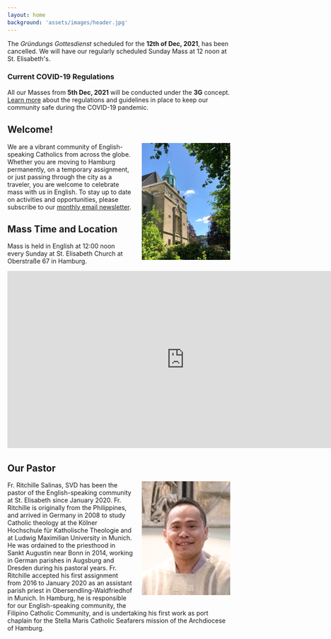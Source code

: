 ```yaml
---
layout: home
background: 'assets/images/header.jpg'
---
```


<div class="alert alert-info" role="alert">
  <p>The <i>Gründungs Gottesdienst</i> scheduled for the <b>12th of Dec, 2021</b>, has been cancelled. We will have our regularly scheduled Sunday Mass at 12 noon at St. Elisabeth's.</p>
</div>

<div class="alert alert-warning mb-5">
  <h3>Current COVID-19 Regulations</h3>
  <p>All our Masses from <b>5th Dec, 2021</b> will be conducted under the <b>3G</b> concept. <a href="/covid">Learn more</a> about the regulations and guidelines in place to keep our community safe during the COVID-19 pandemic.</p>
</div>

## Welcome!
<img src="assets/images/home.jpg" alt="St. Elisabeth Church in Hamburg" style="width: 200px; float: right; margin: 0 0 20px 20px;">

We are a vibrant community of English-speaking Catholics from across the globe.
Whether you are moving to Hamburg permanently, on a temporary assignment, or just passing through the city as a traveler, you are welcome to celebrate mass with us in English.
To stay up to date on activities and opportunities, please subscribe to our [monthly email newsletter](/newsletter).

## Mass Time and Location
Mass is held in English at 12:00 noon every Sunday at St. Elisabeth Church at Oberstraße 67 in Hamburg.

<div class="map-responsive mb-5">
  <iframe width="800" height="400" id="gmap_canvas" src="https://maps.google.com/maps?q=Kath.%20Kirchengemeinde%20St.%20Elisabeth%20Hamburg&t=&z=13&ie=UTF8&iwloc=&output=embed" frameborder="0" scrolling="no" marginheight="0" marginwidth="0"></iframe>
</div>

## Our Pastor

<img src="assets/images/fr_ritchille_salinas.jpg" alt="Fr. Ritchille Salinas" style="width: 200px; float: right; margin: 0 0 20px 20px;">

Fr. Ritchille Salinas, SVD has been the pastor of the English-speaking community at St. Elisabeth since January 2020.
Fr. Ritchille is originally from the Philippines, and arrived in Germany in 2008 to study Catholic theology at the Kölner Hochschule für Katholische Theologie and at Ludwig Maximilian University in Munich.
He was ordained to the priesthood in Sankt Augustin near Bonn in 2014, working in German parishes in Augsburg and Dresden during his pastoral years.
Fr. Ritchille accepted his first assignment from 2016 to January 2020 as an assistant parish priest in Obersendling-Waldfriedhof in Munich.
In Hamburg, he is responsible for our English-speaking community, the Filipino Catholic Community, and is undertaking his first work as port chaplain for the Stella Maris Catholic Seafarers mission of the Archdiocese of Hamburg.
